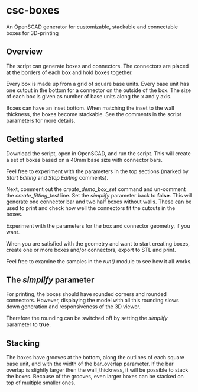 # csc-boxes

An OpenSCAD generator for customizable, stackable and connectable boxes for 3D-printing

## Overview

The script can generate boxes and connectors. The connectors are placed at the borders of 
each box and hold boxes together.

Every box is made up from a grid of square base units. Every base unit has one cutout in 
the bottom for a connector on the outside of the box. The size of each box is given as 
number of base units along the x and y axis.

Boxes can have an inset bottom. When matching the inset to the wall thickness, the boxes
become stackable. See the comments in the script parameters for more details.

## Getting started

Download the script, open in OpenSCAD, 
and run the script. This will create a set of boxes based on a 40mm base size with connector bars.

Feel free to experiment with the parameters in the top sections (marked by *Start Editing* and 
*Stop Editing* comments). 

Next, comment out the *create_demo_box_set* command and un-comment the *create_fitting_test* 
line. Set the *simplify* parameter back to **false**. This will generate one connector bar and 
two half boxes without walls. These can be used to print and check how well the connectors
fit the cutouts in the boxes.

Experiment with the parameters for the box and connector geometry, if you want.

When you are satisfied with the geometry and want to start creating boxes, create one or
more boxes and/or connectors, export to STL and print.

Feel free to examine the samples in the *run()* module to see how it all works.

## The *simplify* parameter

For printing, the boxes should have rounded corners and rounded connectors. However, displaying
the model with all this rounding slows down generation and responsiveness of the 3D viewer. 

Therefore the rounding can be switched off by setting the *simplify* parameter to **true**.

## Stacking

The boxes have grooves at the bottom, along the outlines of each square base unit, and with
the width of the bar_overlap parameter. If the bar overlap is slightly larger then the wall_thickness,
it will be possible to stack the boxes. Because of the grooves, even larger boxes can be stacked
on top of multiple smaller ones.